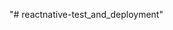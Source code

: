 "# reactnative-test_and_deployment" 


<!-- https://jest-bot.github.io/jest/docs/tutorial-react-native.html


https://docs.expo.dev/build/setup/#distribute-your-app-to-an-app-store 

https://docs.sentry.io/platforms/react-native/ -->


 <!--  🤖 Android app LInk:
 https://expo.dev/artifacts/eas/u5p63RryymeBh6gRkvc2Qn.aab -->
 


<!-- Google Drive link of React native material:
https://drive.google.com/file/d/1gl-WBemOTVLDr4nB0k50bjoGHI-sgaT9/view?usp=sharing



Google Drive link of React material:
https://drive.google.com/drive/folders/1qKSuYnVDHT_8hKCllsJetwvdumAOgd-t?usp=sharing



Email: dsrmurthy786@yahoo.com
Ph: 98480 11641 -->